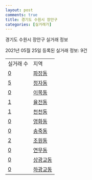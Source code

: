```yaml
---
layout: post
comments: true
title: 경기도 수원시 장안구
categories: [실거래가]
---
```


경기도 수원시 장안구 실거래 정보

2021년 05월 25일 등록된 실거래 정보: 9건


<table>
  <tr>
    <td>실거래 수</td>
    <td>지역</td>
  </tr>

  
  <tr>
    <td><a href="4111112900.html">0</a></td>
    <td><a href="4111112900.html">파장동</a></td>
  </tr>
    

  <tr>
    <td><a href="4111113000.html">5</a></td>
    <td><a href="4111113000.html">정자동</a></td>
  </tr>
    

  <tr>
    <td><a href="4111113100.html">0</a></td>
    <td><a href="4111113100.html">이목동</a></td>
  </tr>
    

  <tr>
    <td><a href="4111113200.html">1</a></td>
    <td><a href="4111113200.html">율전동</a></td>
  </tr>
    

  <tr>
    <td><a href="4111113300.html">1</a></td>
    <td><a href="4111113300.html">천천동</a></td>
  </tr>
    

  <tr>
    <td><a href="4111113400.html">0</a></td>
    <td><a href="4111113400.html">영화동</a></td>
  </tr>
    

  <tr>
    <td><a href="4111113500.html">0</a></td>
    <td><a href="4111113500.html">송죽동</a></td>
  </tr>
    

  <tr>
    <td><a href="4111113600.html">2</a></td>
    <td><a href="4111113600.html">조원동</a></td>
  </tr>
    

  <tr>
    <td><a href="4111113700.html">0</a></td>
    <td><a href="4111113700.html">연무동</a></td>
  </tr>
    

  <tr>
    <td><a href="4111113800.html">0</a></td>
    <td><a href="4111113800.html">상광교동</a></td>
  </tr>
    

  <tr>
    <td><a href="4111113900.html">0</a></td>
    <td><a href="4111113900.html">하광교동</a></td>
  </tr>
    


</table>
    